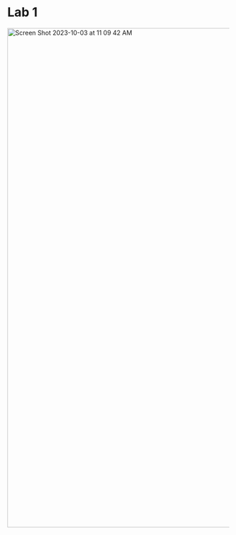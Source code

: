# Lab 1
<img width="1132" alt="Screen Shot 2023-10-03 at 11 09 42 AM" src="https://github.com/RunnnnWang/cse15l-lab-reports/assets/130102197/57e52b6a-61a1-4a87-b335-02a8219e3687">

